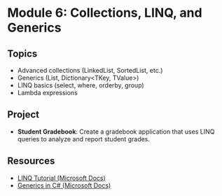 # Module 6: Collections, LINQ, and Generics

## Topics
- Advanced collections (LinkedList, SortedList, etc.)
- Generics (List<T>, Dictionary<TKey, TValue>)
- LINQ basics (select, where, orderby, group)
- Lambda expressions

## Project
- **Student Gradebook**: Create a gradebook application that uses LINQ queries to analyze and report student grades.

## Resources
- [LINQ Tutorial (Microsoft Docs)](https://learn.microsoft.com/en-us/dotnet/csharp/programming-guide/concepts/linq/)
- [Generics in C# (Microsoft Docs)](https://learn.microsoft.com/en-us/dotnet/csharp/programming-guide/generics/)